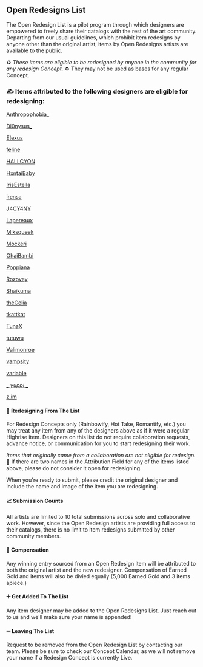 ## Open Redesigns List

The Open Redesign List is a pilot program through which designers are empowered to freely share their catalogs with the rest of the art community. Departing from our usual guidelines, which prohibit item redesigns by anyone other than the original artist, items by Open Redesigns artists are available to the public. 

♻️ *These items are eligible to be redesigned by anyone in the community for any redesign Concept.* ♻️ 
They may not be used as bases for any regular Concept.  

### ✍️ Items attributed to the following designers are eligible for redesigning: 

[Anthropophobia_](https://highrise.game/catalog/designer-profile/Anthropophobia_)

[Di0nysus_](https://highrise.game/catalog/designer-profile/Di0nysus_)

[EIexus](https://highrise.game/catalog/designer-profile/EIexus)

[feIine](https://highrise.game/catalog/designer-profile/feIine)

[HALLCYON](https://highrise.game/catalog/designer-profile/HALLCYON)

[HxntaiBaby](https://highrise.game/catalog/designer-profile/HxntaiBaby)

[IrisEstella](https://highrise.game/catalog/designer-profile/IrisEstella)

[irensa](https://highrise.game/catalog/designer-profile/irensa)

[J4CY4NY](https://highrise.game/catalog/designer-profile/J4CY4NY)

[Lapereaux](https://highrise.game/catalog/designer-profile/Lapereaux)

[Miksqueek](https://highrise.game/catalog/designer-profile/Miksqueek)

[Mockeri](https://highrise.game/catalog/designer-profile/Mockeri)

[OhaiBambi](https://highrise.game/catalog/designer-profile/OhaiBambi)

[Poppiana](https://highrise.game/catalog/designer-profile/Poppiana)

[Rozovey](https://highrise.game/catalog/designer-profile/Rozovey)

[Shaikuma](https://highrise.game/catalog/designer-profile/Shaikuma)

[theCelia](https://highrise.game/catalog/designer-profile/theCelia)

[tkattkat](https://highrise.game/catalog/designer-profile/tkattkat)

[TunaX](https://highrise.game/catalog/designer-profile/TunaX)

[tutuwu](https://highrise.game/catalog/designer-profile/tutuwu)

[Valimonroe](https://highrise.game/catalog/designer-profile/Valimonroe)

[vampsity](https://highrise.game/catalog/designer-profile/vampsity)

[variabIe](https://highrise.game/catalog/designer-profile/variabIe)

[_ _yuppi_ _](https://highrise.game/catalog/designer-profile/_yuppi_)

[z.im](https://highrise.game/catalog/designer-profile/z.im)



#### 📝 Redesigning From The List

For Redesign Concepts only (Rainbowify, Hot Take, Romantify, etc.) you may treat any item from any of the designers above as if it were a regular Highrise item. Designers on this list do not require collaboration requests, advance notice, or communication for you to start redesigning their work. 

_*Items that originally came from a collaboration are not eligible for redesign.*_ 🤝 If there are two names in the Attribution Field for any of the items listed above, please do not consider it open for redesigning. 

When you're ready to submit, please credit the original designer and include the name and image of the item you are redesigning. 


#### 📈 Submission Counts

All artists are limited to 10 total submissions across solo and collaborative work. 
However, since the Open Redesign artists are providing full access to their catalogs, there is no limit to item redesigns submitted by other community members.

#### 💸 Compensation

Any winning entry sourced from an Open Redesign item will be attributed to both the original artist and the new redesigner. Compensation of Earned Gold and items will also be divied equally (5,000 Earned Gold and 3 items apiece.)

#### ➕ Get Added To The List

Any item designer may be added to the Open Redesigns List. Just reach out to us and we'll make sure your name is appended!

#### ➖ Leaving The List

Request to be removed from the Open Redesign List by contacting our team. Please be sure to check our Concept Calendar, as we will not remove your name if a Redesign Concept is currently Live. 



